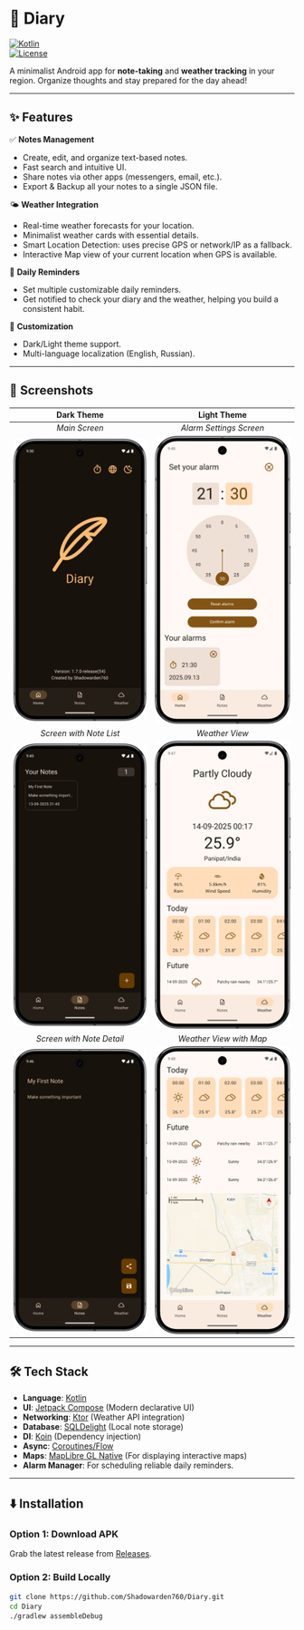 # 📔 Diary  

[![Kotlin](https://img.shields.io/badge/Kotlin-2.2.0-blue.svg?logo=kotlin)](https://kotlinlang.org)  
[![License](https://img.shields.io/badge/license-MIT-black)](LICENSE)  

A minimalist Android app for **note-taking** and **weather tracking** in your region. Organize thoughts and stay prepared for the day ahead!  

---

## ✨ Features  
✅ **Notes Management**  
- Create, edit, and organize text-based notes.  
- Fast search and intuitive UI.  
- Share notes via other apps (messengers, email, etc.).
- Export & Backup all your notes to a single JSON file.

🌤️ **Weather Integration**  
- Real-time weather forecasts for your location.  
- Minimalist weather cards with essential details.  
- Smart Location Detection: uses precise GPS or network/IP as a fallback.
- Interactive Map view of your current location when GPS is available.

🔔 **Daily Reminders**
- Set multiple customizable daily reminders.
- Get notified to check your diary and the weather, helping you build a consistent habit.

🎨 **Customization**  
- Dark/Light theme support.  
- Multi-language localization (English, Russian).  

---

## 📸 Screenshots

|                      Dark Theme                      |                       Light Theme                        |
|:----------------------------------------------------:|:--------------------------------------------------------:|
|                    *Main Screen*                     |                 *Alarm Settings Screen*                  |
|    <img src="assets/main_dark.png" width="100%">     | <img src="assets/alarm_settings_light.png" width="100%"> |
|               *Screen with Note List*                |                      *Weather View*                      |
|  <img src="assets/note_list_dark.png" width="100%">  |  <img src="assets/weather_top_light.png" width="100%">   |
|              *Screen with Note Detail*               |                 *Weather View with Map*                  |
| <img src="assets/note_detail_dark.png" width="100%"> | <img src="assets/weather_bottom_light.png" width="100%"> |

---

## 🛠 Tech Stack  
- **Language**: [Kotlin](https://kotlinlang.org/)  
- **UI**: [Jetpack Compose](https://developer.android.com/jetpack/compose) (Modern declarative UI)  
- **Networking**: [Ktor](https://ktor.io/) (Weather API integration)  
- **Database**: [SQLDelight](https://cashapp.github.io/sqldelight/) (Local note storage)  
- **DI**: [Koin](https://insert-koin.io/) (Dependency injection)  
- **Async**: [Coroutines/Flow](https://kotlinlang.org/docs/coroutines-overview.html)  
- **Maps**: [MapLibre GL Native](https://maplibre.org/) (For displaying interactive maps)
- **Alarm Manager**: For scheduling reliable daily reminders.

---

## ⬇️ Installation  
### Option 1: Download APK  
Grab the latest release from [Releases](https://github.com/Shadowarden760/Diary/releases).  

### Option 2: Build Locally  
```bash
git clone https://github.com/Shadowarden760/Diary.git
cd Diary
./gradlew assembleDebug
